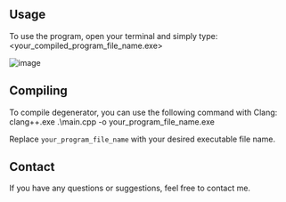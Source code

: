 ## Usage
To use the program, open your terminal and simply type:  
<your_compiled_program_file_name.exe>

![image](https://github.com/noinline/degenerator/assets/139589029/adaeb45e-2be9-4ac5-85a6-b16f7fb5d7b6)
 
## Compiling
To compile degenerator, you can use the following command with Clang:    
clang++.exe .\main.cpp -o your_program_file_name.exe

Replace `your_program_file_name` with your desired executable file name.

## Contact
If you have any questions or suggestions, feel free to contact me.
